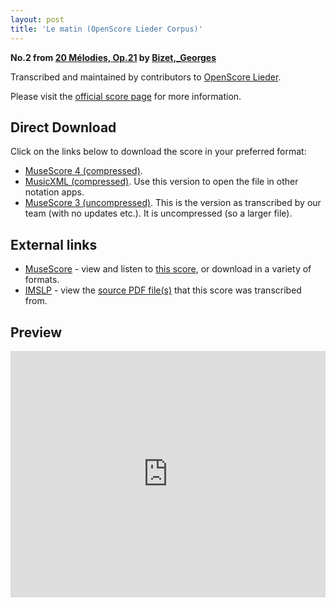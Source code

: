 ```yaml
---
layout: post
title: 'Le matin (OpenScore Lieder Corpus)'
---
```


__No.2 from [20 Mélodies, Op.21](https://fourscoreandmore.org/openscore/lieder/Bizet%2C_Georges/20_M%C3%A9lodies%2C_Op.21/) by [Bizet,_Georges](https://fourscoreandmore.org/openscore/lieder/Bizet%2C_Georges)__

Transcribed and maintained by contributors to [OpenScore Lieder].

Please visit the [official score page] for more information.

[official score page]: https://musescore.com/openscore-lieder-corpus/scores/6877530
[OpenScore Lieder]: https://musescore.com/openscore-lieder-corpus

## Direct Download

Click on the links below to download the score in your preferred format:
- [MuseScore 4 (compressed)](https://fourscoreandmore.org/openscore/lieder/Bizet%2C_Georges/20_M%C3%A9lodies%2C_Op.21/02_Le_matin.mscz).
- [MusicXML (compressed)](https://fourscoreandmore.org/openscore/lieder/Bizet%2C_Georges/20_M%C3%A9lodies%2C_Op.21/02_Le_matin.mxl). Use this version to open the file in other notation apps.
- [MuseScore 3 (uncompressed)](https://raw.githubusercontent.com/OpenScore/Lieder/refs/heads/main/scores/Bizet%2C_Georges/20_M%C3%A9lodies%2C_Op.21/02_Le_matin/lc6877530.mscx). This is the version as transcribed by our team (with no updates etc.). It is uncompressed (so a larger file).

## External links

- [MuseScore] - view and listen to [this score][MuseScore], or download in a variety of formats.
- [IMSLP] - view the [source PDF file(s)][IMSLP] that this score was transcribed from.

[MuseScore]: https://musescore.com/score/6877530
[IMSLP]: https://imslp.org/wiki/Special:ReverseLookup/342985

## Preview

<iframe width="100%" height="394" src="https://musescore.com/openscore-lieder-corpus/scores/6877530/embed" frameborder="0" allowfullscreen allow="autoplay; fullscreen"></iframe>
